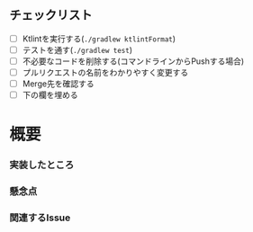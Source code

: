 ## チェックリスト

- [ ] Ktlintを実行する(`./gradlew ktlintFormat`)
- [ ] テストを通す(`./gradlew test`)
- [ ] 不必要なコードを削除する(コマンドラインからPushする場合)
- [ ] プルリクエストの名前をわかりやすく変更する
- [ ] Merge先を確認する
- [ ] 下の欄を埋める

# 概要

### 実装したところ

### 懸念点

### 関連するIssue